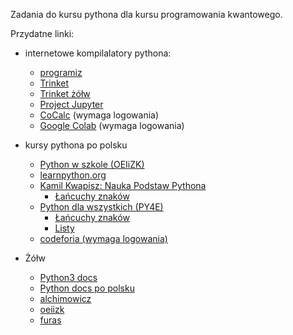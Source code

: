 Zadania do kursu pythona dla kursu programowania kwantowego.

Przydatne linki:

* internetowe kompilalatory pythona:
  - [programiz](https://www.programiz.com/python-programming/online-compiler/)
  - [Trinket](https://trinket.io/python3)
  - [Trinket żółw](https://trinket.io/turtle)
  - [Project Jupyter](https://jupyter.org/)
  - [CoCalc](https://cocalc.com/)  \(wymaga logowania\)
  - [Google Colab](https://colab.research.google.com/)  \(wymaga logowania\)

* kursy pythona po polsku
  - [Python w szkole (OEIiZK)](https://python.oeiizk.waw.pl/)
  - [learnpython.org](https://www.learnpython.org/pl/)
  - [Kamil Kwapisz: Nauka Podstaw Pythona](https://kamil.kwapisz.pl/category/python/nauka-podstaw-pythona/)
    -  [Łańcuchy znaków](https://kamil.kwapisz.pl/nauka-podstaw-python-string)
  - [Python dla wszystkich (PY4E)](https://py4e.pl/)
    - [Łańcuchy znaków](https://py4e.pl/lessons/strings)
    - [Listy](https://py4e.pl/lessons/lists)
  - [codeforia (wymaga logowania)](https://codeforia.com)

* Żółw
  - [Python3 docs](https://docs.python.org/3/library/turtle.html)
  - [Python docs po polsku](https://docs.python.org/pl/dev/library/turtle.html)
  - [alchimowicz](http://alchimowicz.pl/zolw/index.html)
  - [oeiizk](https://python.oeiizk.waw.pl/)
  - [furas](https://blog.furas.pl/rysowanie-w-turtle-trojkat-wstep.html)
